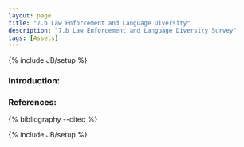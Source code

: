 ```yaml
---
layout: page
title: "7.b Law Enforcement and Language Diversity"
description: "7.b Law Enforcement and Language Diversity Survey"
tags: [Assets]
---
```

{% include JB/setup %}

### Introduction:



### References:


{% bibliography --cited %}

{% include JB/setup %}
